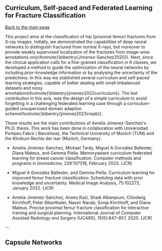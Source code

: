 ## Curriculum, Self-paced and Federated Learning for Fracture Classification

[Back to the main page](https://dcml-cn.github.io/)

This project aims at the classification of hip (proximal femur) fractures from X-ray images. Initially, we demonstrated the capabilities of deep neural networks to distinguish fractured from normal X-rays, but moreover to provide weakly supervised localization of the fractures from image-wise annotations only\footnote{\bibentry{Jimenez-Sanchez2020}}. Next, since the clinical application calls for a fine-grained classification in 6 classes, we developed a method to guide the optimization of the neural networks by including prior-knowledge information or by analysing the uncertainty of the predictions. In this way we stablished several curriculum and self-paced learning strategies, capable of better dealing with small imbalanced datasets and noisy annotations\footnote{\bibentry{jimenez2022curriculum}}. The last contribution in this axis, was the design of a simple curriculum to avoid forgetting in a challenging federated learning case through a curriculum-guided unsupervised domain adaption scheme\footnote{\bibentry{jimenez2023cmpb}}. 

These results are the main contributions of Amelia Jimenez-Sanchez's Ph.D. thesis. This work has been done in collaboration with  Universidad Pompeu Fabra ( Barcelona), the Technical University of Munich (TUM) and the Klinikum Rechts der Isar (Munich, Germany).

* Amelia Jiménez-Sánchez, Mickael Tardy, Miguel A González Ballester, Diana Mateus, and Gemma Piella. Memoryaware
curriculum federated learning for breast cancer classification. Computer methods and programs in biomedicine,
229:107318, February 2023. (JCR)

* Miguel A González Ballester, and Gemma Piella. Curriculum learning for improved femur fracture classification: Scheduling
data with prior knowledge and uncertainty. Medical Image Analysis, 75:102273, January 2022. (JCR)

* Amelia Jiménez-Sánchez, Anees Kazi, Shadi Albarqouni, Chlodwig Kirchhoff, Peter Biberthaler, Nassir Navab, Sonja
Kirchhoff, and Diana Mateus. Precise proximal femur fracture classification for interactive training and surgical planning.
International Journal of Computer Assisted Radiology and Surgery (IJCARS), 15(5):847–857, 2020. (JCR)

--
## Capsule Networks
